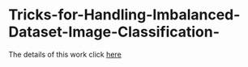 # Tricks-for-Handling-Imbalanced-Dataset-Image-Classification-

The details of this work click [here](https://www.linkedin.com/pulse/some-tricks-handling-imbalanced-dataset-image-m-farhan-tandia/)
